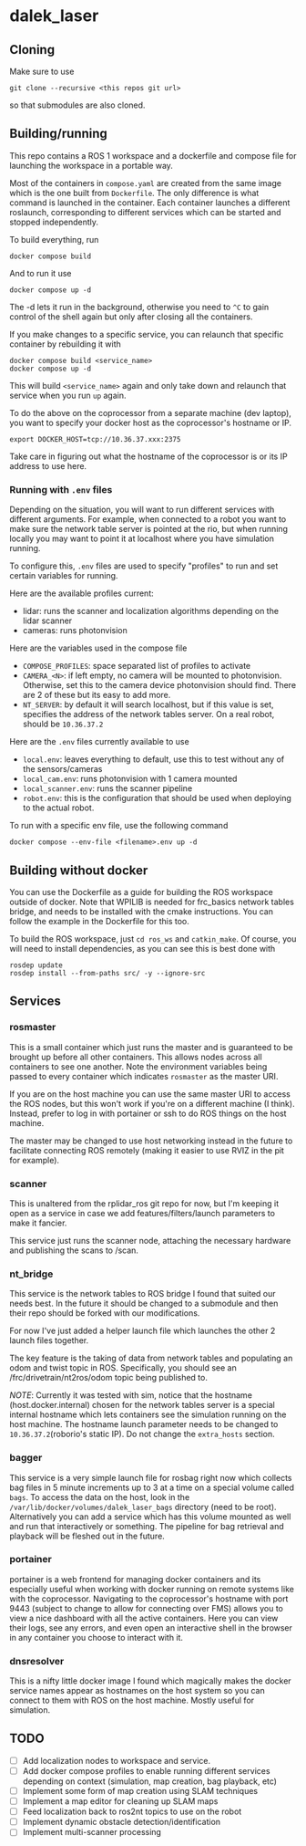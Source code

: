 # dalek_laser

## Cloning
Make sure to use

    git clone --recursive <this repos git url>

so that submodules are also cloned.

## Building/running

This repo contains a ROS 1 workspace and a dockerfile and compose file for launching the workspace in a portable way.

Most of the containers in `compose.yaml` are created from the same image which is the one built from `Dockerfile`. The only difference is what command is launched in the container. Each container launches a different roslaunch, corresponding to different services which can be started and stopped independently.

To build everything, run

    docker compose build

And to run it use

    docker compose up -d

The -d lets it run in the background, otherwise you need to `^C` to gain control of the shell again but only after closing all the containers.

If you make changes to a specific service, you can relaunch that specific container by rebuilding it with

    docker compose build <service_name>
    docker compose up -d

This will build `<service_name>` again and only take down and relaunch that service when you run `up` again.

To do the above on the coprocessor from a separate machine (dev laptop), you want to specify your docker host as the coprocessor's hostname or IP.

    export DOCKER_HOST=tcp://10.36.37.xxx:2375

Take care in figuring out what the hostname of the coprocessor is or its IP address to use here.

### Running with `.env` files

Depending on the situation, you will want to run different services with different arguments. For example, when connected to a robot you want to make sure the network table server is pointed at the rio, but when running locally you may want to point it at localhost where you have simulation running.

To configure this, `.env` files are used to specify "profiles" to run and set certain variables for running.

Here are the available profiles current:
 - lidar: runs the scanner and localization algorithms depending on the lidar scanner
 - cameras: runs photonvision

Here are the variables used in the compose file
 - `COMPOSE_PROFILES`: space separated list of profiles to activate
 - `CAMERA_<N>`: if left empty, no camera will be mounted to photonvision. Otherwise, set this to the camera device photonvision should find. There are 2 of these but its easy to add more.
 - `NT_SERVER`: by default it will search localhost, but if this value is set, specifies the address of the network tables server. On a real robot, should be `10.36.37.2`

Here are the `.env` files currently available to use
 - `local.env`: leaves everything to default, use this to test without any of the sensors/cameras
 - `local_cam.env`: runs photonvision with 1 camera mounted
 - `local_scanner.env`: runs the scanner pipeline
 - `robot.env`: this is the configuration that should be used when deploying to the actual robot.

 To run with a specific env file, use the following command

    docker compose --env-file <filename>.env up -d

## Building without docker

You can use the Dockerfile as a guide for building the ROS workspace outside of docker. Note that WPILIB is needed for frc_basics network tables bridge, and needs to be installed with the cmake instructions. You can follow the example in the Dockerfile for this too.

To build the ROS workspace, just `cd ros_ws` and `catkin_make`. Of course, you will need to install dependencies, as you can see this is best done with

    rosdep update
    rosdep install --from-paths src/ -y --ignore-src

## Services

### rosmaster

This is a small container which just runs the master and is guaranteed to be brought up before all other containers. This allows nodes across all containers to see one another. Note the environment variables being passed to every container which indicates `rosmaster` as the master URI.

If you are on the host machine you can use the same master URI to access the ROS nodes, but this won't work if you're on a different machine (I think). Instead, prefer to log in with portainer or ssh to do ROS things on the host machine.

The master may be changed to use host networking instead in the future to facilitate connecting ROS remotely (making it easier to use RVIZ in the pit for example).

### scanner

This is unaltered from the rplidar_ros git repo for now, but I'm keeping it open as a service in case we add features/filters/launch parameters to make it fancier.

This service just runs the scanner node, attaching the necessary hardware and publishing the scans to /scan.

### nt_bridge

This service is the network tables to ROS bridge I found that suited our needs best. In the future it should be changed to a submodule and then their repo should be forked with our modifications.

For now I've just added a helper launch file which launches the other 2 launch files together.

The key feature is the taking of data from network tables and populating an odom and twist topic in ROS.
Specifically, you should see an /frc/drivetrain/nt2ros/odom topic being published to.

*NOTE*: Currently it was tested with sim, notice that the hostname (host.docker.internal) chosen for the network tables server is a special internal hostname which lets containers see the simulation running on the host machine.
The hostname launch parameter needs to be changed to `10.36.37.2`(roborio's static IP). Do not change the `extra_hosts` section.

### bagger

This service is a very simple launch file for rosbag right now which collects bag files in 5 minute increments up to 3 at a time on a special volume called `bags`. To access the data on the host, look in the `/var/lib/docker/volumes/dalek_laser_bags` directory (need to be root). Alternatively you can add a service which has this volume mounted as well and run that interactively or something. The pipeline for bag retrieval and playback will be fleshed out in the future.

### portainer

portainer is a web frontend for managing docker containers and its especially useful when working with docker running on remote systems like with the coprocessor.
Navigating to the coprocessor's hostname with port 9443 (subject to change to allow for connecting over FMS) allows you to view a nice dashboard with all the active containers. Here you can view their logs, see any errors, and even open an interactive shell in the browser in any container you choose to interact with it.

### dnsresolver

This is a nifty little docker image I found which magically makes the docker service names appear as hostnames on the host system so you can connect to them with ROS on the host machine.
Mostly useful for simulation.

## TODO

- [ ] Add localization nodes to workspace and service.
- [ ] Add docker compose profiles to enable running different services depending on context (simulation, map creation, bag playback, etc)
- [ ] Implement some form of map creation using SLAM techniques
- [ ] Implement a map editor for cleaning up SLAM maps
- [ ] Feed localization back to ros2nt topics to use on the robot
- [ ] Implement dynamic obstacle detection/identification
- [ ] Implement multi-scanner processing
